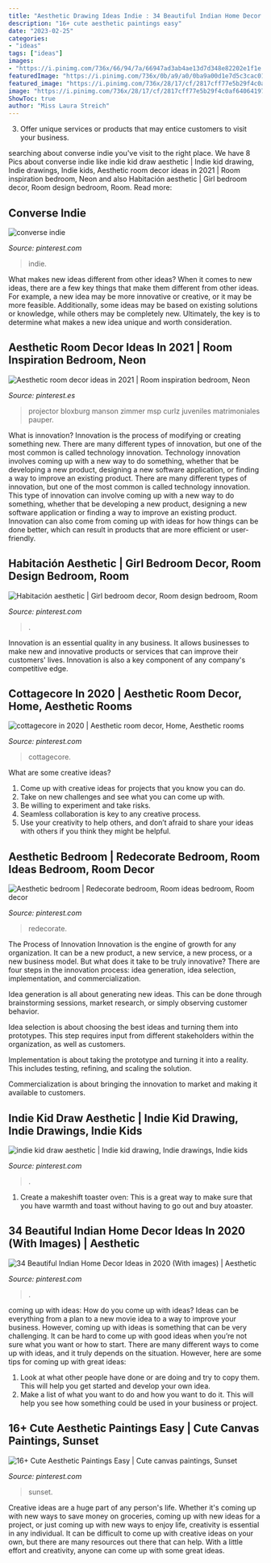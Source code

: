 ```yaml
---
title: "Aesthetic Drawing Ideas Indie : 34 Beautiful Indian Home Decor Ideas In 2020 (with Images)"
description: "16+ cute aesthetic paintings easy"
date: "2023-02-25"
categories:
- "ideas"
tags: ["ideas"]
images:
- "https://i.pinimg.com/736x/66/94/7a/66947ad3ab4ae13d7d348e82202e1f1e.jpg"
featuredImage: "https://i.pinimg.com/736x/0b/a9/a0/0ba9a00d1e7d5c3cac015d7383008181.jpg"
featured_image: "https://i.pinimg.com/736x/28/17/cf/2817cff77e5b29f4c0af64064197b332.jpg"
image: "https://i.pinimg.com/736x/28/17/cf/2817cff77e5b29f4c0af64064197b332.jpg"
ShowToc: true
author: "Miss Laura Streich"
---
```



3. Offer unique services or products that may entice customers to visit your business.

	

		
searching about converse indie you've visit to the right place. We have 8 Pics about converse indie like indie kid draw aesthetic | Indie kid drawing, Indie drawings, Indie kids, Aesthetic room decor ideas in 2021 | Room inspiration bedroom, Neon and also Habitación aesthetic | Girl bedroom decor, Room design bedroom, Room. Read more:
		
    
## Converse Indie

<img loading=lazy src="https://i.pinimg.com/736x/66/94/7a/66947ad3ab4ae13d7d348e82202e1f1e.jpg" onerror="this.onerror=null;this.src='https://tse3.mm.bing.net/th?id=OIP.sZ3nf62UQ4NN_rZclI7JGgHaJ3&amp;pid=15.1';" alt="converse indie">

_Source: pinterest.com_

>indie. 

	

What makes new ideas different from other ideas?
When it comes to new ideas, there are a few key things that make them different from other ideas. For example, a new idea may be more innovative or creative, or it may be more feasible. Additionally, some ideas may be based on existing solutions or knowledge, while others may be completely new. Ultimately, the key is to determine what makes a new idea unique and worth consideration.

    
## Aesthetic Room Decor Ideas In 2021 | Room Inspiration Bedroom, Neon

<img loading=lazy src="https://i.pinimg.com/736x/5f/56/bc/5f56bc9a479775b2b0d07509174171df.jpg" onerror="this.onerror=null;this.src='https://tse2.mm.bing.net/th?id=OIP.Jx2OyZNkFAEFTrPfEjlnVwHaMG&amp;pid=15.1';" alt="Aesthetic room decor ideas in 2021 | Room inspiration bedroom, Neon">

_Source: pinterest.es_

>projector bloxburg manson zimmer msp curlz juveniles matrimoniales pauper. 

	

What is innovation?
Innovation is the process of modifying or creating something new. There are many different types of innovation, but one of the most common is called technology innovation. Technology innovation involves coming up with a new way to do something, whether that be developing a new product, designing a new software application, or finding a way to improve an existing product.
There are many different types of innovation, but one of the most common is called technology innovation. This type of innovation can involve coming up with a new way to do something, whether that be developing a new product, designing a new software application or finding a way to improve an existing product. Innovation can also come from coming up with ideas for how things can be done better, which can result in products that are more efficient or user-friendly.

    
## Habitación Aesthetic | Girl Bedroom Decor, Room Design Bedroom, Room

<img loading=lazy src="https://i.pinimg.com/736x/68/07/96/680796d7a25a89ec8428b51cc201c59a.jpg" onerror="this.onerror=null;this.src='https://tse2.mm.bing.net/th?id=OIP.gwBGB9zHZClUui5WOLqCUgAAAA&amp;pid=15.1';" alt="Habitación aesthetic | Girl bedroom decor, Room design bedroom, Room">

_Source: pinterest.com_

>. 

	

Innovation is an essential quality in any business. It allows businesses to make new and innovative products or services that can improve their customers' lives. Innovation is also a key component of any company's competitive edge.

    
## Cottagecore In 2020 | Aesthetic Room Decor, Home, Aesthetic Rooms

<img loading=lazy src="https://i.pinimg.com/736x/28/17/cf/2817cff77e5b29f4c0af64064197b332.jpg" onerror="this.onerror=null;this.src='https://tse4.mm.bing.net/th?id=OIP.KsYId37Wt4Su8WGIrdxZtgHaJ3&amp;pid=15.1';" alt="cottagecore in 2020 | Aesthetic room decor, Home, Aesthetic rooms">

_Source: pinterest.com_

>cottagecore. 

	

What are some creative ideas?
1. Come up with creative ideas for projects that you know you can do.
2. Take on new challenges and see what you can come up with. 
3. Be willing to experiment and take risks. 
4. Seamless collaboration is key to any creative process. 
5. Use your creativity to help others, and don’t afraid to share your ideas with others if you think they might be helpful.

    
## Aesthetic Bedroom | Redecorate Bedroom, Room Ideas Bedroom, Room Decor

<img loading=lazy src="https://i.pinimg.com/736x/0b/a9/a0/0ba9a00d1e7d5c3cac015d7383008181.jpg" onerror="this.onerror=null;this.src='https://tse4.mm.bing.net/th?id=OIP.pIo8bGy_KcQ4mPzmLDUZhAHaOe&amp;pid=15.1';" alt="Aesthetic bedroom | Redecorate bedroom, Room ideas bedroom, Room decor">

_Source: pinterest.com_

>redecorate. 

	

The Process of Innovation
Innovation is the engine of growth for any organization. It can be a new product, a new service, a new process, or a new business model. But what does it take to be truly innovative?
There are four steps in the innovation process: idea generation, idea selection, implementation, and commercialization.

Idea generation is all about generating new ideas. This can be done through brainstorming sessions, market research, or simply observing customer behavior.

Idea selection is about choosing the best ideas and turning them into prototypes. This step requires input from different stakeholders within the organization, as well as customers.

Implementation is about taking the prototype and turning it into a reality. This includes testing, refining, and scaling the solution.

Commercialization is about bringing the innovation to market and making it available to customers.

    
## Indie Kid Draw Aesthetic | Indie Kid Drawing, Indie Drawings, Indie Kids

<img loading=lazy src="https://i.pinimg.com/736x/68/c9/95/68c9952f7c564b2257524302e60b25d5.jpg" onerror="this.onerror=null;this.src='https://tse4.mm.bing.net/th?id=OIP.g9w9VYQgX20RRlC3Ze_8bgHaNK&amp;pid=15.1';" alt="indie kid draw aesthetic | Indie kid drawing, Indie drawings, Indie kids">

_Source: pinterest.com_

>. 

	

1. Create a makeshift toaster oven: This is a great way to make sure that you have warmth and toast without having to go out and buy atoaster.

    
## 34 Beautiful Indian Home Decor Ideas In 2020 (With Images) | Aesthetic

<img loading=lazy src="https://i.pinimg.com/736x/59/6a/91/596a9170638d4e81c960a4e27ac4c82c.jpg" onerror="this.onerror=null;this.src='https://tse2.mm.bing.net/th?id=OIP.Psiq_OBkUAuiAx5lZeLU1QHaLH&amp;pid=15.1';" alt="34 Beautiful Indian Home Decor Ideas in 2020 (With images) | Aesthetic">

_Source: pinterest.com_

>. 

	

coming up with ideas: How do you come up with ideas?
Ideas can be everything from a plan to a new movie idea to a way to improve your business. However, coming up with ideas is something that can be very challenging. It can be hard to come up with good ideas when you’re not sure what you want or how to start. There are many different ways to come up with ideas, and it truly depends on the situation. However, here are some tips for coming up with great ideas: 
1. Look at what other people have done or are doing and try to copy them. This will help you get started and develop your own idea. 
2. Make a list of what you want to do and how you want to do it. This will help you see how something could be used in your business or project. 

    
## 16+ Cute Aesthetic Paintings Easy | Cute Canvas Paintings, Sunset

<img loading=lazy src="https://i.pinimg.com/736x/cf/cd/de/cfcddef504a09469176c93f3b31c53e8.jpg" onerror="this.onerror=null;this.src='https://tse2.mm.bing.net/th?id=OIP.5QDCSc9gxblq3kiY05dUCAHaKE&amp;pid=15.1';" alt="16+ Cute Aesthetic Paintings Easy | Cute canvas paintings, Sunset">

_Source: pinterest.com_

>sunset. 

	

Creative ideas are a huge part of any person's life. Whether it's coming up with new ways to save money on groceries, coming up with new ideas for a project, or just coming up with new ways to enjoy life, creativity is essential in any individual. It can be difficult to come up with creative ideas on your own, but there are many resources out there that can help. With a little effort and creativity, anyone can come up with some great ideas.

